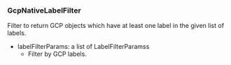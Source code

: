 ### GcpNativeLabelFilter
Filter to return GCP objects which have at least one label in the given list of labels.

- labelFilterParams: a list of LabelFilterParamss
  - Filter by GCP labels.
